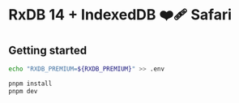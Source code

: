 # RxDB 14 + IndexedDB ❤️‍🩹 Safari

## Getting started

```bash
echo "RXDB_PREMIUM=${RXDB_PREMIUM}" >> .env
```

```bash
pnpm install
pnpm dev
```
